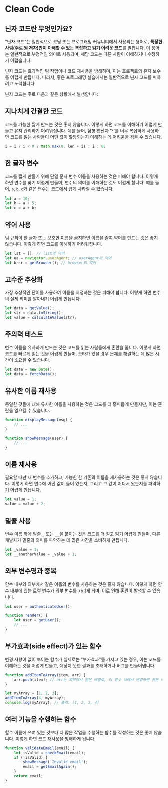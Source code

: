 # Clean Code 

## 닌자 코드란 무엇인가요?

"닌자 코드"는 일반적으로 코딩 또는 프로그래밍 커뮤니티에서 사용되는 용어로, **특정한 사람(주로 원 저자)만이 이해할 수 있는 복잡하고 읽기 어려운 코드**를 말합니다. 이 용어는 일반적으로 부정적인 의미로 사용되며, 해당 코드는 다른 사람이 이해하거나 수정하기 어렵습니다.

닌자 코드는 효과적인 팀 작업이나 코드 재사용을 방해하며, 이는 프로젝트의 유지 보수를 어렵게 만듭니다. 따라서, 좋은 프로그래밍 실습에서는 일반적으로 닌자 코드를 피하려고 노력합니다. 

닌자 코드는 주로 다음과 같은 상황에서 발생합니다:

## 지나치게 간결한 코드

코드를 가능한 짧게 만드는 것은 좋지 않습니다. 이렇게 하면 코드를 이해하기 어렵게 만들고 유지 관리하기 어려워집니다. 예를 들어, 삼항 연산자 '?'를 너무 복잡하게 사용하면 코드를 읽는 사람들이 어떤 값이 할당되는지 이해하는 데 어려움을 겪을 수 있습니다.

```js
i = i ? i < 0 ? Math.max(0, len + i) : i : 0;
```

## 한 글자 변수

코드를 짧게 만들기 위해 단일 문자 변수 이름을 사용하는 것은 피해야 합니다. 이렇게 하면 변수를 찾기 어렵게 만들며, 변수의 의미를 이해하는 것도 어렵게 합니다. 예를 들어, `a`, `b`, `c`와 같은 변수는 코드에서 쉽게 사라질 수 있습니다.

```js
let a = 10;
let b = a + 5;
let c = a + b;
```

## 약어 사용

팀 규칙이 한 글자 또는 모호한 이름을 금지하면 이름을 줄여 약어를 만드는 것은 좋지 않습니다. 이렇게 하면 코드를 이해하기 어려워집니다.

```js
let lst = []; // list의 약어
let ua = navigator.userAgent; // userAgent의 약어
let brsr = getBrowser(); // browser의 약어
```

## 고수준 추상화

가장 추상적인 단어를 사용하여 이름을 지정하는 것은 피해야 합니다. 이렇게 하면 변수의 실제 의미를 알아내기 어렵게 만듭니다.

```js
let data = getValue();
let str = data.toString();
let value = calculateValue(str);
```

## 주의력 테스트

변수 이름을 유사하게 만드는 것은 코드를 읽는 사람들에게 혼란을 줍니다. 이렇게 하면 코드를 빠르게 읽는 것을 어렵게 만들며, 오타가 있을 경우 문제를 해결하는 데 많은 시간이 소요될 수 있습니다.

```js
let date = new Date();
let data = fetchData();
```

## 유사한 이름 재사용

동일한 것들에 대해 유사한 이름을 사용하는 것은 코드를 더 흥미롭게 만들지만, 이는 혼란을 일으킬 수 있습니다.

```js
function displayMessage(msg) {
    // ...
}

function showMessage(user) {
    // ...
}
```

## 이름 재사용

필요할 때만 새 변수를 추가하고, 가능한 한 기존의 이름을 재사용하는 것은 좋지 않습니다. 이렇게 하면 변수에 어떤 값이 들어 있는지, 그리고 그 값이 어디서 왔는지를 파악하기 어렵게 만듭니다.

```js
let value = 1;
value = value + 2;
```

## 밑줄 사용

변수 이름 앞에 밑줄 `_` 또는 `__`을 붙이는 것은 코드를 더 길고 읽기 어렵게 만들며, 다른 개발자가 밑줄의 의미를 파악하는 데 많은 시간을 소비하게 만듭니다.

```js
let _value = 1;
let __anotherValue = _value + 1;
```

## 외부 변수명과 중복

함수 내부와 외부에서 같은 이름의 변수를 사용하는 것은 좋지 않습니다. 이렇게 하면 함수 내부에 있는 로컬 변수가 외부 변수를 가리게 되며, 이로 인해 혼란이 발생할 수 있습니다.

```js
let user = authenticateUser();

function render() {
    let user = getUser();
    // ...
}
```

## 부가효과(side effect)가 있는 함수

변경 사항이 없어 보이는 함수가 실제로는 "부가효과"를 가지고 있는 경우, 이는 코드를 이해하는 것을 어렵게 만들고, 예상치 못한 결과를 초래하거나 버그를 만들어냅니다.

```js
function addItemToArray(item, arr) {
    arr.push(item); // arr는 외부에서 받은 배열로, 이 함수 내에서 변경하면 원본 배열에 영향을 미치므로 사이드 이펙트를 가집니다.
}

let myArray = [1, 2, 3];
addItemToArray(4, myArray);
console.log(myArray); // 출력: [1, 2, 3, 4]
```

## 여러 기능을 수행하는 함수

함수 이름에 쓰여 있는 것보다 더 많은 작업을 수행하는 함수를 작성하는 것은 좋지 않습니다. 이렇게 하면 코드 재사용을 방해하게 됩니다.

```js
function validateEmail(email) {
    let isValid = checkEmail(email);
    if (!isValid) {
        showMessage('Invalid email');
        email = getEmailAgain();
    }
    return email;
}
```